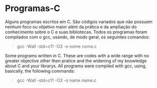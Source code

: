 # Programas-C
  Alguns programas escritos em C. São códigos variados que não possuem nenhum foco ou objetivo maior além da prática e da ampliação do conhecimento sobre o C e suas bibliotecas.
  Todos os programas foram compilados com o gcc, usando, de modo geral, os seguintes comandos:
   > gcc -Wall -std=c11 -O3 -o nome nome.c

  Some programs written in C. These are codes with a wide range with no greater objective other then pratice and the widening of my knowledge about C and your librarys.
  All programs were compiled with gcc, using, basically, the following commands:
   > gcc -Wall -std=c11 -O3 -o name name.c
